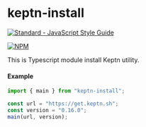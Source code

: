 # keptn-install

[![Standard - JavaScript Style Guide](https://img.shields.io/badge/code_style-standard-brightgreen.svg)](http://standardjs.com/)

[![NPM](https://nodei.co/npm/keptn-install.png?downloads=true&downloadRank=true&stars=true)](https://nodei.co/npm/keptn-install/)

This is Typescript module install Keptn utility.

#### Example

```js
import { main } from "keptn-install";

const url = "https://get.keptn.sh";
const version = "0.16.0";
main(url, version);
```
